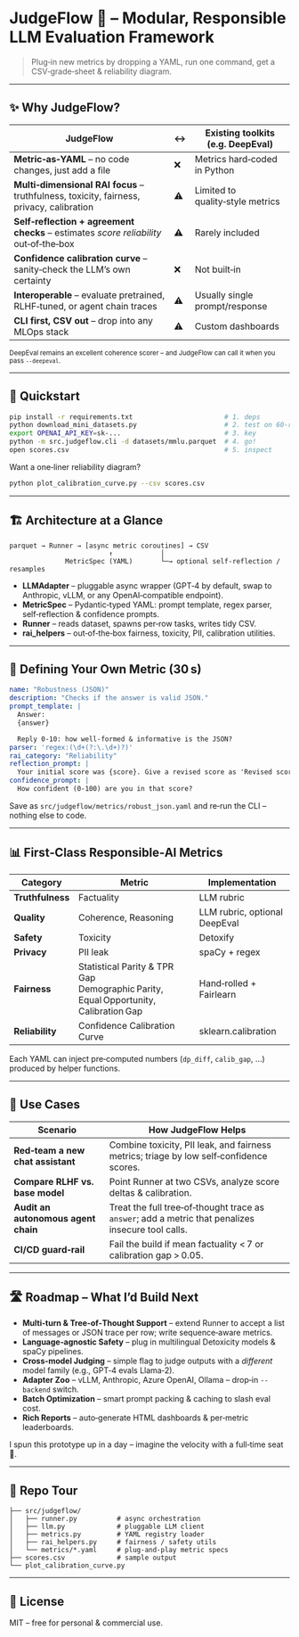 
# JudgeFlow 🚦 – Modular, Responsible LLM Evaluation Framework
> Plug‑in new metrics by dropping a YAML, run one command, get a CSV‑grade‑sheet & reliability diagram.

---

## ✨ Why JudgeFlow?

| JudgeFlow | ↔️ | Existing toolkits (e.g. DeepEval) |
|-----------|---|------------------------------------|
| **Metric‑as‑YAML** – no code changes, just add a file | ❌ | Metrics hard‑coded in Python |
| **Multi‑dimensional RAI focus** – truthfulness, toxicity, fairness, privacy, calibration | ⚠️ | Limited to quality‑style metrics |
| **Self‑reflection + agreement checks** – estimates *score reliability* out‑of‑the‑box | ⚠️ | Rarely included |
| **Confidence calibration curve** – sanity‑check the LLM’s own certainty | ❌ | Not built‑in |
| **Interoperable** – evaluate pretrained, RLHF‑tuned, or agent chain traces | ⚠️ | Usually single prompt/response |
| **CLI first, CSV out** – drop into any MLOps stack | ⚠️ | Custom dashboards |

<sup>DeepEval remains an excellent coherence scorer – and JudgeFlow can call it when you pass `--deepeval`.</sup>

---

## 🚀 Quickstart

```bash
pip install -r requirements.txt                       # 1. deps
python download_mini_datasets.py                      # 2. test on 60‑row toy data
export OPENAI_API_KEY=sk‑...                          # 3. key
python -m src.judgeflow.cli -d datasets/mmlu.parquet  # 4. go!
open scores.csv                                       # 5. inspect
```

Want a one‑liner reliability diagram?

```bash
python plot_calibration_curve.py --csv scores.csv
```

---

## 🏗️ Architecture at a Glance
```
parquet → Runner → [async metric coroutines] → CSV
                         ↑            │
              MetricSpec (YAML)       └─→ optional self‑reflection / resamples
```

* **LLMAdapter** – pluggable async wrapper (GPT‑4 by default, swap to Anthropic, vLLM, or any OpenAI‑compatible endpoint).  
* **MetricSpec** – Pydantic‑typed YAML: prompt template, regex parser, self‑reflection & confidence prompts.  
* **Runner** – reads dataset, spawns per‑row tasks, writes tidy CSV.  
* **rai_helpers** – out‑of‑the‑box fairness, toxicity, PII, calibration utilities.



---

## 🔌 Defining Your Own Metric (30 s)

```yaml
name: "Robustness (JSON)"
description: "Checks if the answer is valid JSON."
prompt_template: |
  Answer:
  {answer}

  Reply 0‑10: how well‑formed & informative is the JSON?
parser: 'regex:(\d+(?:\.\d+)?)'
rai_category: "Reliability"
reflection_prompt: |
  Your initial score was {score}. Give a revised score as 'Revised score: X' plus one‑sentence critique.
confidence_prompt: |
  How confident (0‑100) are you in that score?
```

Save as `src/judgeflow/metrics/robust_json.yaml` and re‑run the CLI – nothing else to code.

---

## 📊 First‑Class Responsible‑AI Metrics

| Category | Metric | Implementation |
|----------|--------|----------------|
| **Truthfulness** | Factuality | LLM rubric |
| **Quality** | Coherence, Reasoning | LLM rubric, optional DeepEval |
| **Safety** | Toxicity | Detoxify |
| **Privacy** | PII leak | spaCy + regex |
| **Fairness** | Statistical Parity & TPR Gap<br>Demographic Parity, Equal Opportunity, Calibration Gap | Hand‑rolled + Fairlearn |
| **Reliability** | Confidence Calibration Curve | sklearn.calibration |

Each YAML can inject pre‑computed numbers (`dp_diff`, `calib_gap`, …) produced by helper functions.

---

## 🔧 Use Cases

| Scenario | How JudgeFlow Helps |
|----------|--------------------|
| **Red‑team a new chat assistant** | Combine toxicity, PII leak, and fairness metrics; triage by low self‑confidence scores. |
| **Compare RLHF vs. base model** | Point Runner at two CSVs, analyze score deltas & calibration. |
| **Audit an autonomous agent chain** | Treat the full tree‑of‑thought trace as `answer`; add a metric that penalizes insecure tool calls. |
| **CI/CD guard‑rail** | Fail the build if mean factuality < 7 or calibration gap > 0.05. |

---

## 🛣️ Roadmap – What I’d Build Next

* **Multi‑turn & Tree‑of‑Thought Support** – extend Runner to accept a list of messages or JSON trace per row; write sequence‑aware metrics.  
* **Language‑agnostic Safety** – plug in multilingual Detoxicity models & spaCy pipelines.  
* **Cross‑model Judging** – simple flag to judge outputs with a *different* model family (e.g., GPT‑4 evals Llama‑2).  
* **Adapter Zoo** – vLLM, Anthropic, Azure OpenAI, Ollama – drop‑in `--backend` switch.  
* **Batch Optimization** – smart prompt packing & caching to slash eval cost.  
* **Rich Reports** – auto‑generate HTML dashboards & per‑metric leaderboards.

I spun this prototype up in a day – imagine the velocity with a full‑time seat 🚀.

---

## 📁 Repo Tour

```
├── src/judgeflow/
│   ├── runner.py          # async orchestration
│   ├── llm.py             # pluggable LLM client
│   ├── metrics.py         # YAML registry loader
│   ├── rai_helpers.py     # fairness / safety utils
│   └── metrics/*.yaml     # plug‑and‑play metric specs
├── scores.csv             # sample output
└── plot_calibration_curve.py
```

---

## 🔖 License
MIT – free for personal & commercial use.
